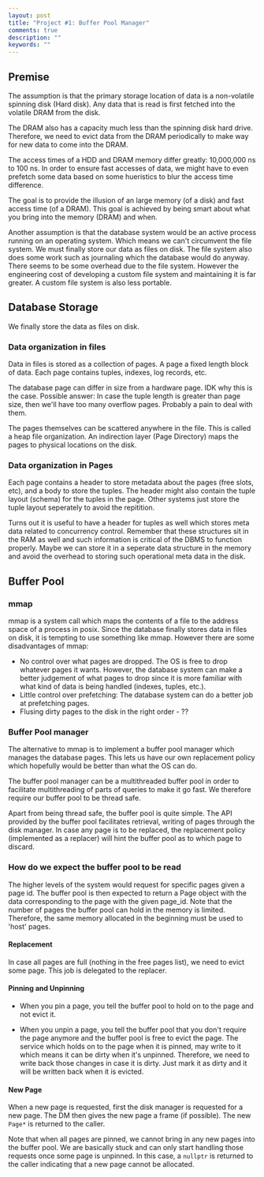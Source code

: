 ```yaml
---
layout: post
title: "Project #1: Buffer Pool Manager"
comments: true
description: ""
keywords: ""
---
```

## Premise

The assumption is that the primary storage location of data is a non-volatile spinning disk (Hard disk). Any data that is read is first fetched into the volatile DRAM from the disk.

The DRAM also has a capacity much less than the spinning disk hard drive. Therefore, we need to evict data from the DRAM periodically to make way for new data to come into the DRAM.

The access times of a HDD and DRAM memory differ greatly: 10,000,000 ns to 100 ns. In order to ensure fast accesses of data, we might have to even prefetch some data based on some hueristics to blur the access time difference.

The goal is to provide the illusion of an large memory (of a disk) and fast access time (of a DRAM). This goal is achieved by being smart about what you bring into the memory (DRAM) and when.

Another assumption is that the database system would be an active process running on an operating system.
Which means we can't circumvent the file system. We must finally store our data as files on disk. The file system also does some work such as journaling which the database would do anyway. There seems to be some overhead due to the file system. However the engineering cost of developing a custom file system and maintaining it is far greater.
A custom file system is also less portable.


## Database Storage
We finally store the data as files on disk.

### Data organization in files
Data in files is stored as a collection of pages. A page a fixed length block of data. Each page contains tuples, indexes, log records, etc.

The database page can differ in size from a hardware page. IDK why this is the case.
Possible answer: In case the tuple length is greater than page size, then we'll have too many overflow pages. Probably a pain to deal with them.

The pages themselves can be scattered anywhere in the file. This is called a heap file organization. An indirection layer (Page Directory) maps the pages to physical locations on the disk.


### Data organization in Pages
Each page contains a header to store metadata about the pages (free slots, etc), and a body to store the tuples.
The header might also contain the tuple layout (schema) for the tuples in the page. Other systems just store the tuple layout seperately to avoid the repitition.

Turns out it is useful to have a header for tuples as well which stores meta data related to concurrency control. Remember that these structures sit in the RAM as well and such information is critical of the DBMS to function properly.
Maybe we can store it in a seperate data structure in the memory and avoid the overhead to storing such operational meta data in the disk.

## Buffer Pool

### mmap
mmap is a system call which maps the contents of a file to the address space of a process in posix. Since the database finally stores data in files on disk, it is tempting to use something like mmap.
However there are some disadvantages of mmap:
- No control over what pages are dropped.
The OS is free to drop whatever pages it wants. However, the database system can make a better judgement of what pages to drop since it is more familiar with what kind of data is being handled (indexes, tuples, etc.).
- Little control over prefetching: The database system can do a better job at prefetching pages.
- Flusing dirty pages to the disk in the right order - ??

### Buffer Pool manager
The alternative to mmap is to implement a buffer pool manager which manages the database pages.
This lets us have our own replacement policy which hopefully would be better than what the OS can do.

The buffer pool manager can be a multithreaded buffer pool in order to facilitate multithreading of parts of queries to make it go fast.
We therefore require our buffer pool to be thread safe.

Apart from being thread safe, the buffer pool is quite simple. The API provided by the buffer pool facilitates retrieval, writing of pages through the disk manager. In case any page is to be replaced, the replacement policy (implemented as a replacer) will hint the buffer pool as to which page to discard.

### How do we expect the buffer pool to be read

The higher levels of the system would request for specific pages given a page id. The buffer pool is then expected to return a Page object with the data corresponding to the page with the given page\_id.
Note that the number of pages the buffer pool can hold in the memory is limited.
Therefore, the same memory allocated in the beginning must be used to 'host' pages.

#### Replacement
In case all pages are full (nothing in the free pages list), we need to evict some page. This job is delegated to the replacer.

#### Pinning and Unpinning
- When you pin a page, you tell the buffer pool to hold on to the page and not evict it.

- When you unpin a page, you tell the buffer pool that you don't require the page anymore and the buffer pool is free to evict the page.
The service which holds on to the page when it is pinned, may write to it which means it can be dirty when it's unpinned. Therefore, we need to write back those changes in case it is dirty. Just mark it as dirty and it will be written back when it is evicted.

#### New Page
When a new page is requested, first the disk manager is requested for a new page. The DM then gives the new page a frame (if possible). The new `Page*` is returned to the caller.

Note that when all pages are pinned, we cannot bring in any new pages into the buffer pool. We are basically stuck and can only start handling those requests once some page is unpinned. In this case, a `nullptr` is returned to the caller indicating that a new page cannot be allocated.